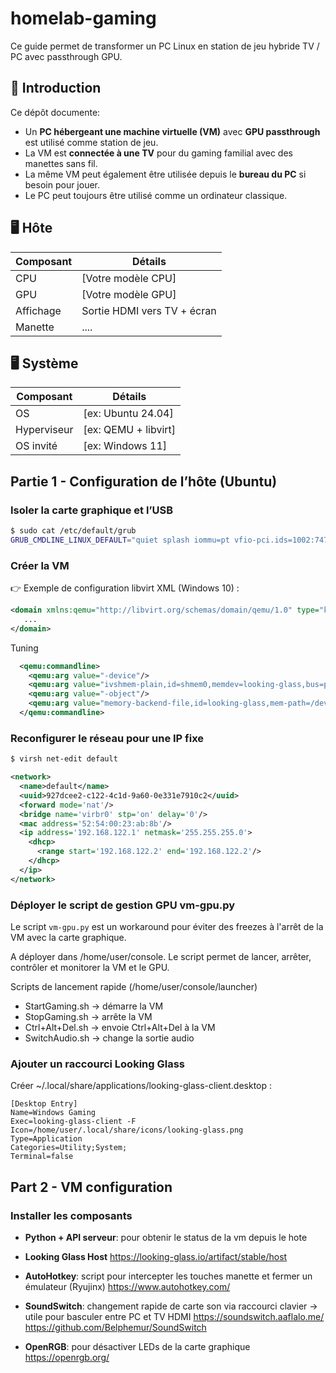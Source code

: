 # homelab-gaming

Ce guide permet de transformer un PC Linux en station de jeu hybride TV / PC avec passthrough GPU.

## 🧩 Introduction

Ce dépôt documente:

- Un **PC hébergeant une machine virtuelle (VM)** avec **GPU passthrough** est utilisé comme station de jeu.
- La VM est **connectée à une TV** pour du gaming familial avec des manettes sans fil.
- La même VM peut également être utilisée depuis le **bureau du PC** si besoin pour jouer.
- Le PC peut toujours être utilisé comme un ordinateur classique.

## 🖥️ Hôte

| Composant      | Détails                     |
|----------------|-----------------------------|
| CPU            | [Votre modèle CPU]          |
| GPU            | [Votre modèle GPU]          |
| Affichage      | Sortie HDMI vers TV + écran |
| Manette        | ....                        |

## 🖥️ Système

| Composant      | Détails                     |
|----------------|-----------------------------|
| OS             | [ex: Ubuntu 24.04]          |
| Hyperviseur    | [ex: QEMU + libvirt]        |
| OS invité      | [ex: Windows 11]            |

## Partie 1 - Configuration de l’hôte (Ubuntu)

### Isoler la carte graphique et l’USB

```bash
$ sudo cat /etc/default/grub
GRUB_CMDLINE_LINUX_DEFAULT="quiet splash iommu=pt vfio-pci.ids=1002:747e,1002:ab30,15b7:5011"
```

### Créer la VM

👉 Exemple de configuration libvirt XML (Windows 10) :

```xml
<domain xmlns:qemu="http://libvirt.org/schemas/domain/qemu/1.0" type="kvm">
   ...
</domain>
```

Tuning
```xml
  <qemu:commandline>
    <qemu:arg value="-device"/>
    <qemu:arg value="ivshmem-plain,id=shmem0,memdev=looking-glass,bus=pcie.0,addr=0x11"/>
    <qemu:arg value="-object"/>
    <qemu:arg value="memory-backend-file,id=looking-glass,mem-path=/dev/kvmfr0,size=128M,share=yes"/>
  </qemu:commandline>
```

### Reconfigurer le réseau pour une IP fixe

```bash
$ virsh net-edit default
```

```xml
<network>
  <name>default</name>
  <uuid>927dcee2-c122-4c1d-9a60-0e331e7910c2</uuid>
  <forward mode='nat'/>
  <bridge name='virbr0' stp='on' delay='0'/>
  <mac address='52:54:00:23:ab:8b'/>
  <ip address='192.168.122.1' netmask='255.255.255.0'>
    <dhcp>
      <range start='192.168.122.2' end='192.168.122.2'/>
    </dhcp>
  </ip>
</network>
```

### Déployer le script de gestion GPU vm-gpu.py

Le script `vm-gpu.py` est un workaround pour éviter des freezes à l'arrêt de la VM avec la carte graphique.

A déployer dans /home/user/console. Le script permet de lancer, arrêter, contrôler et monitorer la VM et le GPU.

Scripts de lancement rapide (/home/user/console/launcher)
- StartGaming.sh → démarre la VM
- StopGaming.sh → arrête la VM
- Ctrl+Alt+Del.sh → envoie Ctrl+Alt+Del à la VM
- SwitchAudio.sh → change la sortie audio

### Ajouter un raccourci Looking Glass

Créer ~/.local/share/applications/looking-glass-client.desktop :

```
[Desktop Entry]
Name=Windows Gaming
Exec=looking-glass-client -F
Icon=/home/user/.local/share/icons/looking-glass.png
Type=Application
Categories=Utility;System;
Terminal=false
```

## Part 2 - VM configuration

### Installer les composants

- **Python + API serveur**: pour obtenir le status de la vm depuis le hote
- **Looking Glass Host**
    https://looking-glass.io/artifact/stable/host

- **AutoHotkey**: script pour intercepter les touches manette et fermer un émulateur (Ryujinx) 
    https://www.autohotkey.com/
- **SoundSwitch**: changement rapide de carte son via raccourci clavier → utile pour basculer entre PC et TV HDMI
    https://soundswitch.aaflalo.me/
    https://github.com/Belphemur/SoundSwitch
- **OpenRGB**: pour désactiver LEDs de la carte graphique
    https://openrgb.org/


